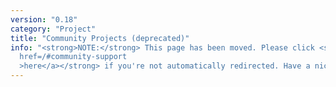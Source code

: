 ```yaml
---
version: "0.18"
category: "Project"
title: "Community Projects (deprecated)"
info: "<strong>NOTE:</strong> This page has been moved. Please click <strong><a
  href=/#community-support
  >here</a></strong> if you're not automatically redirected. Have a nice day!"
---
```


<meta http-equiv="refresh" content="1;url=/#community-support">
